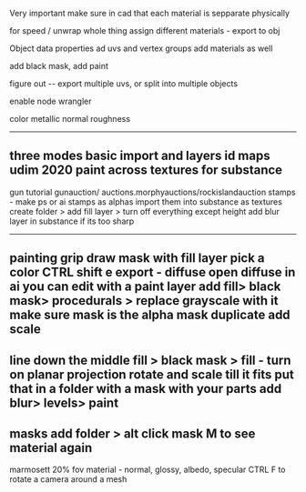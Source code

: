 Very important
make sure in cad that each material is sepparate physically


for speed / unwrap whole thing
assign different materials - export to obj


Object data properties ad uvs and vertex groups
add materials as well

add black mask, add paint


figure out --
export multiple uvs, or split into multiple objects


enable node wrangler

color 
metallic 
normal 
roughness


---
three modes
basic import and layers
id maps
udim 2020 paint across textures for substance
---
gun tutorial gunauction/ auctions.morphyauctions/rockislandauction
stamps - make ps or ai stamps as alphas
import them into substance as textures
create folder > add fill layer > turn off everything except height
add blur layer in substance if its too sharp

------
painting grip 
draw mask with fill layer pick a color
CTRL shift e export - diffuse
open diffuse in ai
you can edit with a paint layer
add fill> black mask> procedurals > replace grayscale with it
make sure mask is the alpha mask
duplicate add scale
----
line down the middle
fill > black mask > fill - turn on planar projection
rotate and scale till it fits
put that in a folder with a mask with your parts
add blur> levels> paint
---
masks 
add folder > alt click mask
M to see material again
---
marmosett
20% fov
material - normal, glossy, albedo, specular
CTRL F to rotate a camera around a mesh

